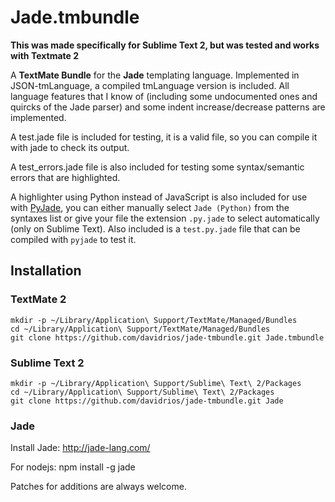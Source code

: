 # Jade.tmbundle

**This was made specifically for Sublime Text 2, but was tested and works with Textmate 2**

A **TextMate Bundle** for the **Jade** templating language. Implemented in
JSON-tmLanguage, a compiled tmLanguage version is included. All language
features that I know of (including some undocumented ones and quircks of the
Jade parser) and some indent increase/decrease patterns are implemented.

A test.jade file is included for testing, it is a valid file, so you can
compile it with jade to check its output.

A test_errors.jade file is also included for testing some syntax/semantic errors
that are highlighted.

A highlighter using Python instead of JavaScript is also included for use with
[PyJade](https://github.com/SyrusAkbary/pyjade), you can either manually select
`Jade (Python)` from the syntaxes list or give your file the extension
`.py.jade` to select automatically (only on Sublime Text). Also included is a
`test.py.jade` file that can be compiled with `pyjade` to test it.

## Installation

### TextMate 2

    mkdir -p ~/Library/Application\ Support/TextMate/Managed/Bundles
    cd ~/Library/Application\ Support/TextMate/Managed/Bundles
    git clone https://github.com/davidrios/jade-tmbundle.git Jade.tmbundle

### Sublime Text 2

    mkdir -p ~/Library/Application\ Support/Sublime\ Text\ 2/Packages
    cd ~/Library/Application\ Support/Sublime\ Text\ 2/Packages
    git clone https://github.com/davidrios/jade-tmbundle.git Jade

### Jade
Install Jade: http://jade-lang.com/

For nodejs:
    npm install -g jade

Patches for additions are always welcome.